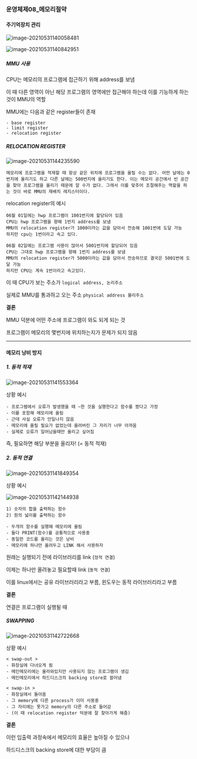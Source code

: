 ### 운영체제08_메모리절약



#### 주기억장치 관리

![image-20210531140058481](C:\Users\na0i\AppData\Roaming\Typora\typora-user-images\image-20210531140058481.png)

![image-20210531140842951](C:\Users\na0i\AppData\Roaming\Typora\typora-user-images\image-20210531140842951.png)



##### MMU 사용

CPU는 메모리의 프로그램에 접근하기 위해 address를 보냄

이 때 다른 영역이 아닌 해당 프로그램의 영역에만 접근해야 하는데 이를 기능하게 하는 것이 MMU의 역할



MMU에는 다음과 같은 register들이 존재

```
- base register
- limit register
- relocation register
```



##### RELOCATION REGISTER



![image-20210531144235590](C:\Users\na0i\AppData\Roaming\Typora\typora-user-images\image-20210531144235590.png)

```
메모리에 프로그램을 적재할 때 항상 같은 위치에 프로그램을 올릴 수는 없다. 어떤 날에는 0번지에 올리기도 하고 다른 날에는 500번지에 올리기도 한다. 이는 메모리 공간에서 빈 공간을 찾아 프로그램을 올리기 때문에 알 수가 없다. 그래서 이를 맞추어 조절해주는 역할을 하는 것이 바로 MMU의 재배치 레지스터이다.
```



relocation register의 예시

```
06월 01일에는 hwp 프로그램이 1001번지에 할당되어 있음
CPU는 hwp 프로그램을 향해 1번지 address를 보냄
MMU의 relocation register가 1000이라는 값을 담아서 전송해 1001번에 도달 가능
하지만 cpu는 1번이라고 속고 있다.

06월 02일에는 프로그램 사용이 많아서 5001번지에 할당되어 있음
CPU는 그대로 hwp 프로그램을 향해 1번지 address를 보냄
MMU의 relocation register가 5000이라는 값을 담아서 전송하므로 결국은 5001번에 도달 가능
하지만 CPU는 계속 1번이라고 속고있다.
```

이 때 CPU가 보는 주소가 `logical address, 논리주소`

실제로 MMU를 통과하고 오는 주소 `physical address 물리주소`



**결론**

MMU 덕분에 어떤 주소에 프로그램이 와도 되게 되는 것

프로그램이 메모리의 몇번지에 위치하는지가 문제가 되지 않음



-----



#### 메모리 낭비 방지



##### 1. 동적 적재

![image-20210531141553364](C:\Users\na0i\AppData\Roaming\Typora\typora-user-images\image-20210531141553364.png)



상황 예시

```
- 프로그램에서 오류가 발생했을 때 ~한 것을 실행한다고 함수를 짰다고 가정
- 이를 포함해 메모리에 올림
- 근데 사실 오류가 안일나지 않음
- 메모리에 올릴 필요가 없었는데 올려버린 그 자리가 너무 아까움
- 실제로 오류가 일어났을때만 올리고 싶어짐
```

즉, 필요하면 해당 부분을 올리자! (= 동적 적재)



##### 2. 동적 연결

![image-20210531141849354](C:\Users\na0i\AppData\Roaming\Typora\typora-user-images\image-20210531141849354.png)



상황 예시

![image-20210531142144938](C:\Users\na0i\AppData\Roaming\Typora\typora-user-images\image-20210531142144938.png)

```
1) 숫자의 합을 출력하는 함수
2) 원의 넓이를 출력하는 함수

- 두개의 함수를 실행해 메모리에 올림
- 둘다 PRINT(함수)를 공통적으로 사용중
- 동일한 코드를 올리는 것은 낭비
- 메모리에 하나만 올려두고 LINK 해서 사용하자
```



원래는 실행되기 전에 라이브러리를 link (`정적 연결`)

이제는 하나만 올려놓고 필요할때 link (`동적 연결`)

이를 linux에서는 공유 라이브러리라고 부름, 윈도우는 동적 라이브러리라고 부름



**결론**

연결은 프로그램이 실행될 때



##### SWAPPING

![image-20210531142722668](C:\Users\na0i\AppData\Roaming\Typora\typora-user-images\image-20210531142722668.png)



상황 예시

```
< swap-out >
- 화장실에 다녀오게 됨
- 메인메모리에는 올라와있지만 사용되지 않는 프로그램이 생김
- 메인메모리에서 하드디스크의 backing store로 쓸어냄

< swap-in >
- 화장실에서 돌아옴
- 그 memory에 다른 process가 이미 사용중
- 그 자리에는 못가고 memory의 다른 주소로 들어감
- (이 때 relocation register 덕분에 잘 찾아가게 해줌)
```



**결론**

이런 입출력 과정속에서 메모리의 효율은 높아질 수 있으나

하드디스크의 backing store에 대한 부담이 큼